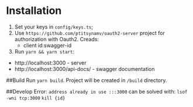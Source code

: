 # Installation
1. Set your keys in `config/keys.ts`;
2. Use `https://github.com/ptitsynamv/oauth2-server` project for authorization with Oauth2. 
Creads:
    * client id:swagger-id
3. Run `yarn && yarn start`:
  * http://localhost:3000 - server
  * http://localhost:3000/api-docs/ - swagger documentation

##Build
Run `yarn build`. Project will be created in `/build` directory.

##Develop
Error: `address already in use :::3000` can be solved with:
`lsof -wni tcp:3000`
`kill {id}`


